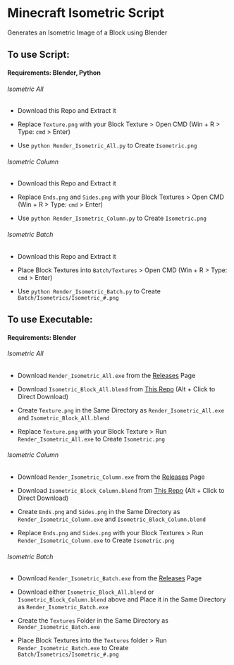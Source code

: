 # Minecraft Isometric Script

Generates an Isometric Image of a Block using Blender

## To use Script:

#### Requirements: Blender, Python

###### Isometric All

* Download this Repo and Extract it

* Replace `Texture.png` with your Block Texture > Open CMD (Win + R > Type: `cmd` > Enter)

* Use `python Render_Isometric_All.py` to Create `Isometric.png`

###### Isometric Column

* Download this Repo and Extract it

* Replace `Ends.png` and `Sides.png` with your Block Textures > Open CMD (Win + R > Type: `cmd` > Enter)

* Use `python Render_Isometric_Column.py` to Create `Isometric.png`

###### Isometric Batch

* Download this Repo and Extract it

* Place Block Textures into `Batch/Textures` > Open CMD (Win + R > Type: `cmd` > Enter)

* Use `python Render_Isometric_Batch.py` to Create `Batch/Isometrics/Isometric_#.png`

## To use Executable:

#### Requirements: Blender

###### Isometric All

* Download `Render_Isometric_All.exe` from the [Releases](https://github.com/SyndiShanX/Minecraft-Isometric-Script/releases) Page

* Download `Isometric_Block_All.blend` from [This Repo](https://raw.githubusercontent.com/SyndiShanX/Minecraft-Isometric-Script/main/All/Isometric_Block_All.blend) (Alt + Click to Direct Download)

* Create `Texture.png` in the Same Directory as `Render_Isometric_All.exe` and `Isometric_Block_All.blend`

* Replace `Texture.png` with your Block Texture > Run `Render_Isometric_All.exe` to Create `Isometric.png`

###### Isometric Column

* Download `Render_Isometric_Column.exe` from the [Releases](https://github.com/SyndiShanX/Minecraft-Isometric-Script/releases) Page

* Download `Isometric_Block_Column.blend` from [This Repo](https://raw.githubusercontent.com/SyndiShanX/Minecraft-Isometric-Script/main/Column/Isometric_Block_Column.blend) (Alt + Click to Direct Download)

* Create `Ends.png` and `Sides.png` in the Same Directory as `Render_Isometric_Column.exe` and `Isometric_Block_Column.blend`

* Replace `Ends.png` and `Sides.png` with your Block Textures > Run `Render_Isometric_Column.exe` to Create `Isometric.png`

###### Isometric Batch

* Download `Render_Isometric_Batch.exe` from the [Releases](https://github.com/SyndiShanX/Minecraft-Isometric-Script/releases) Page

* Download either `Isometric_Block_All.blend` or `Isometric_Block_Column.blend` above and Place it in the Same Directory as `Render_Isometric_Batch.exe`

* Create the `Textures` Folder in the Same Directory as `Render_Isometric_Batch.exe`

* Place Block Textures into the `Textures` folder > Run `Render_Isometric_Batch.exe` to Create `Batch/Isometrics/Isometric_#.png`
